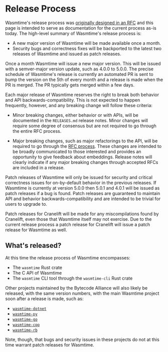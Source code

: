 # Release Process

Wasmtime's release process was [originally designed in an RFC][rfc4] and this
page is intended to serve as documentation for the current process as-is today.
The high-level summary of Wasmtime's release process is:

* A new major version of Wasmtime will be made available once a month.
* Security bugs and correctness fixes will be backported to the latest two
  releases of Wasmtime and issued as patch releases.

Once a month Wasmtime will issue a new major version. This will be issued with a
semver-major version update, such as 4.0.0 to 5.0.0. The precise schedule of
Wasmtime's release is currently an automated PR is sent to bump the version on
the 5th of every month and a release is made when the PR is merged. The PR
typically gets merged within a few days.

Each major release of Wasmtime reserves the right to break both behavior and API
backwards-compatibility. This is not expected to happen frequently, however, and
any breaking change will follow these criteria:

* Minor breaking changes, either behavior or with APIs, will be documented in
  the `RELEASES.md` release notes. Minor changes will require some degree of
  consensus but are not required to go through the entire RFC process.

* Major breaking changes, such as major refactorings to the API, will be
  required to go through the [RFC process]. These changes are intended to be
  broadly communicated to those interested and provides an opportunity to give
  feedback about embeddings. Release notes will clearly indicate if any major
  breaking changes through accepted RFCs are included in a release.

Patch releases of Wasmtime will only be issued for security and critical
correctness issues for on-by-default behavior in the previous releases. If
Wasmtime is currently at version 5.0.0 then 5.0.1 and 4.0.1 will be issued as
patch releases if a bug is found. Patch releases are guaranteed to maintain API
and behavior backwards-compatibility and are intended to be trivial for users to
upgrade to.

Patch releases for Cranelift will be made for any miscompilations found by
Cranelift, even those that Wasmtime itself may not exercise. Due to the current
release process a patch release for Cranelift will issue a patch release for
Wasmtime as well.

## What's released?

At this time the release process of Wasmtime encompasses:

* The `wasmtime` Rust crate
* The C API of Wasmtime
* The `wasmtime` CLI tool through the `wasmtime-cli` Rust crate

Other projects maintained by the Bytecode Alliance will also likely be released,
with the same version numbers, with the main Wasmtime project soon after a
release is made, such as:

* [`wasmtime-dotnet`](https://github.com/bytecodealliance/wasmtime-dotnet)
* [`wasmtime-py`](https://github.com/bytecodealliance/wasmtime-py)
* [`wasmtime-go`](https://github.com/bytecodealliance/wasmtime-go)
* [`wasmtime-cpp`](https://github.com/bytecodealliance/wasmtime-cpp)
* [`wasmtime-rb`](https://github.com/bytecodealliance/wasmtime-rb)

Note, though, that bugs and security issues in these projects do not at this
time warrant patch releases for Wasmtime.

[rfc4]: https://github.com/bytecodealliance/rfcs/blob/main/accepted/wasmtime-one-dot-oh.md
[RFC process]: https://github.com/bytecodealliance/rfcs
